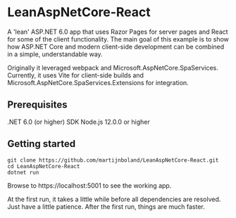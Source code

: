 # LeanAspNetCore-React
A 'lean' ASP.NET 6.0 app that uses Razor Pages for server pages and React for some of the client functionality. The main goal of this example is to show how ASP.NET Core and modern client-side development can be combined in a simple, understandable way. 

Originally it leveraged webpack and Microsoft.AspNetCore.SpaServices. Currently, it uses Vite for client-side builds and Microsoft.AspNetCore.SpaServices.Extensions for integration.

## Prerequisites
.NET 6.0 (or higher) SDK
Node.js 12.0.0 or higher

## Getting started
```
git clone https://github.com/martijnboland/LeanAspNetCore-React.git
cd LeanAspNetCore-React
dotnet run
```
Browse to https://localhost:5001 to see the working app. 

At the first run, it takes a little while before all dependencies are resolved. Just have a little patience. After the first run, things are much faster.
